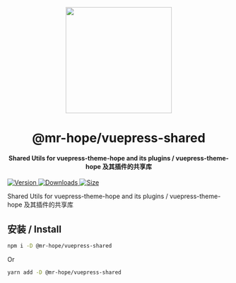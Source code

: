 <!-- markdownlint-disable -->
<p align="center">
  <img width="240" src="https://vuepress-theme-hope.mrhope.site/logo.svg" style="text-align: center;"/>
</p>
<h1 align="center">@mr-hope/vuepress-shared</h1>
<h4 align="center">Shared Utils for vuepress-theme-hope and its plugins / vuepress-theme-hope 及其插件的共享库</h4>

[![Version](https://img.shields.io/npm/v/@mr-hope/vuepress-shared.svg?style=flat-square&logo=npm) ![Downloads](https://img.shields.io/npm/dm/@mr-hope/vuepress-shared.svg?style=flat-square&logo=npm) ![Size](https://img.shields.io/bundlephobia/min/@mr-hope/vuepress-shared?style=flat-square&logo=npm)](https://www.npmjs.com/package/@mr-hope/vuepress-shared)

<!-- markdownlint-restore -->

Shared Utils for vuepress-theme-hope and its plugins / vuepress-theme-hope 及其插件的共享库

## 安装 / Install

```bash
npm i -D @mr-hope/vuepress-shared
```

Or

```bash
yarn add -D @mr-hope/vuepress-shared
```
